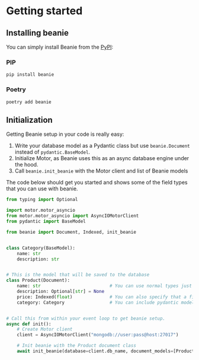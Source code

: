 # Getting started

## Installing beanie

You can simply install Beanie from the [PyPI](https://pypi.org/project/beanie/):

### PIP

```shell
pip install beanie
```

### Poetry

```shell
poetry add beanie
```

## Initialization

Getting Beanie setup in your code is really easy:

1.  Write your database model as a Pydantic class but use `beanie.Document` instead of `pydantic.BaseModel`.
2.  Initialize Motor, as Beanie uses this as an async database engine under the hood.
3.  Call `beanie.init_beanie` with the Motor client and list of Beanie models

The code below should get you started and shows some of the field types that you can use with beanie.

```python
from typing import Optional

import motor.motor_asyncio
from motor.motor_asyncio import AsyncIOMotorClient
from pydantic import BaseModel

from beanie import Document, Indexed, init_beanie


class Category(BaseModel):
    name: str
    description: str


# This is the model that will be saved to the database
class Product(Document):
    name: str                          # You can use normal types just like in pydantic
    description: Optional[str] = None
    price: Indexed(float)              # You can also specify that a field should correspond to an index
    category: Category                 # You can include pydantic models as well


# Call this from within your event loop to get beanie setup.
async def init():
    # Create Motor client
    client = AsyncIOMotorClient("mongodb://user:pass@host:27017")

    # Init beanie with the Product document class
    await init_beanie(database=client.db_name, document_models=[Product])
```
